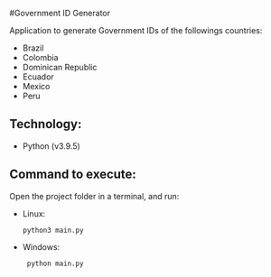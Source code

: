 #Government ID Generator 

Application to generate Government IDs of the followings countries:

- Brazil
- Colombia
- Dominican Republic 
- Ecuador
- Mexico
- Peru

## Technology: 

- Python (v3.9.5)

## Command to execute: 

Open the project folder in a terminal, and run:

- Linux:
    ```
    python3 main.py 
    ```

- Windows:
    ```
     python main.py 
    ```